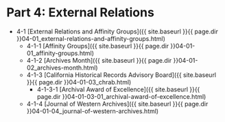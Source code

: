 # Part 4:  External Relations
- 4-1     [External Relations and Affinity Groups]({{ site.baseurl }}{{ page.dir }}04-01_external-relations-and-affinity-groups.html)
  - 4-1-1     [Affinity Groups]({{ site.baseurl }}{{ page.dir }}04-01-01_affinity-groups.html)
  - 4-1-2     [Archives Month]({{ site.baseurl }}{{ page.dir }}04-01-02_archives-month.html)
  - 4-1-3     [California Historical Records Advisory Board]({{ site.baseurl }}{{ page.dir }}04-01-03_chrab.html)
    - 4-1-3-1     [Archival Award of Excellence]({{ site.baseurl }}{{ page.dir }}04-01-03-01_archival-award-of-excellence.html)
  - 4-1-4     [Journal of Western Archives]({{ site.baseurl }}{{ page.dir }}04-01-04_journal-of-western-archives.html)
